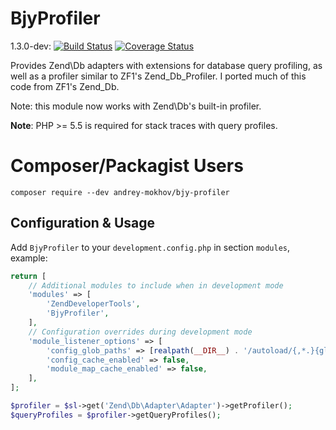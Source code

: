 BjyProfiler
===========

1.3.0-dev:
[![Build Status](https://travis-ci.org/andrey-mokhov/BjyProfiler.svg?branch=1.3.0-dev)](https://travis-ci.org/andrey-mokhov/BjyProfiler.svg?branch=1.3.0-dev)
[![Coverage Status](https://coveralls.io/repos/github/andrey-mokhov/BjyProfiler/badge.svg?branch=1.3.0-dev)](https://coveralls.io/github/andrey-mokhov/BjyProfiler?branch=1.3.0-dev)

Provides Zend\Db adapters with extensions for database query profiling, as well as a profiler similar to ZF1's Zend\_Db\_Profiler.
I ported much of this code from ZF1's Zend_Db.

Note: this module now works with Zend\Db's built-in profiler.

**Note**: PHP >= 5.5 is required for stack traces with query profiles.

Composer/Packagist Users
========================

```console
composer require --dev andrey-mokhov/bjy-profiler
```

Configuration & Usage
---------------------
Add `BjyProfiler` to your `development.config.php` in section `modules`, example:
```php
return [
    // Additional modules to include when in development mode
    'modules' => [
        'ZendDeveloperTools',
        'BjyProfiler',
    ],
    // Configuration overrides during development mode
    'module_listener_options' => [
        'config_glob_paths' => [realpath(__DIR__) . '/autoload/{,*.}{global,local}-development.php'],
        'config_cache_enabled' => false,
        'module_map_cache_enabled' => false,
    ],
];
```


```php
$profiler = $sl->get('Zend\Db\Adapter\Adapter')->getProfiler();
$queryProfiles = $profiler->getQueryProfiles();
```
